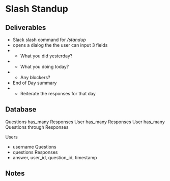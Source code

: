 # Slash Standup


## Deliverables
- Slack slash command for */standup*
- opens a dialog the the user can input 3 fields
- - What you did yesterday?
- - What you doing today?
- - Any blockers?
- End of Day summary
- - Reiterate the responses for that day


## Database

Questions has_many Responses
User has_many Responses
User has_many Questions through Responses

Users
- username
Questions
- questions
Responses
- answer, user_id, question_id, timestamp

## Notes